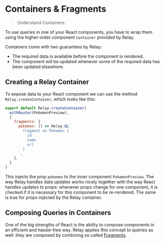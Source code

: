# Containers & Fragments

> Understand Containers.

To use queries in one of your React components, you have to wrap them using the higher-order component `Container` provided by Relay.

Containers come with two guarantees by Relay:

* The required data is available before the component is rendered.
* The component will be updated whenever some of the required data has been updated elsewhere.

## Creating a Relay Container

To expose data to your React component we can use the method `Relay.createContainer`, which looks like this:

```javascript
export default Relay.createContainer(
  withRouter(PokemonPreview),
  {
    fragments: {
      pokemon: () => Relay.QL`
        fragment on Pokemon {
          id
          name
          url
        }
      `,
    },
  }
)
```

This injects the prop `pokemon` to the inner component `PokemonPreview`. The way Relay handles data updates works nicely together with the way React handles updates to props: whenever props change for one component, it is checked if it is necessary for this component to be re-rendered. The same is true for props injected by the Relay container.

## Composing Queries in Containers

One of the big strengths of React is the ability to compose components in an efficient and hassle-free way. Relay applies this concept to queries as well:
they are composed by combining so called [Fragments](fragments.md).
